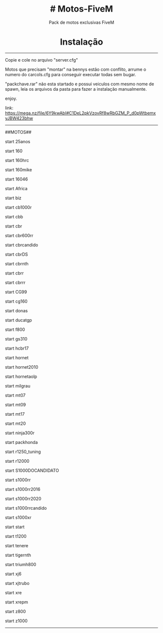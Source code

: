 <h1 align="center"># Motos-FiveM </h1>

<p align="center"> Pack de motos exclusivas FiveM </p>

<h1 align="center"> Instalação </h1>


---------------------------------------------

Copie e cole no arquivo "server.cfg"

Motos que precisam "montar" na bennys estão com conflito, arrume o numero do carcols.cfg para conseguir executar todas
sem bugar.

"packchave.rar" não esta startado e possui veiculos com mesmo nome de spawn, leia os arquivos da pasta para fazer a instalação manualmente.

enjoy.

link: https://mega.nz/file/6Y9kwAbI#C1DeL2pkVzovRf8wRbGZM_P_d0pWtbemxyJBW423bhw

----------------------------------------------

##MOTOS##

<p>start 25anos</p>
<p>start 160</p>
<p>start 160hrc</p>
<p>start 160mike</p>
<p>start 16046</p>
<p>start Africa</p>
<p>start biz</p>
<p>start cb1000r</p>
<p>start cbb</p>
<p>start cbr</p>
<p>start cbr600rr</p>
<p>start cbrcandido</p>
<p>start cbrDS</p>
<p>start cbrnth</p>
<p>start cbrr</p>
<p>start cbrrr</p>
<p>start CG99</p>
<p>start cg160</p>
<p>start donas</p>
<p>start ducatgp</p>
<p>start f800</p>
<p>start gs310</p>
<p>start hcbr17</p>
<p>start hornet</p>
<p>start hornet2010</p>
<p>start hornetaolp</p>
<p>start milgrau</p>
<p>start mt07</p>
<p>start mt09</p>
<p>start mt17</p>
<p>start mt20</p>
<p>start ninja300r</p>
<p>start packhonda</p>
<p>start r1250_tuning</p>
<p>start r12000</p>
<p>start S1000DOCANDIDATO</p>
<p>start s1000rr</p>
<p>start s1000rr2016</p>
<p>start s1000rr2020</p>
<p>start s1000rrcandido</p>
<p>start s1000xr</p>
<p>start start</p>
<p>start t1200</p>
<p>start tenere</p>
<p>start tigernth</p>
<p>start triumh800</p>
<p>start xj6</p>
<p>start xjtrubo</p>
<p>start xre</p>
<p>start xrepm</p>
<p>start z800</p>
<p>start z1000</p>

------------------------------------------------









